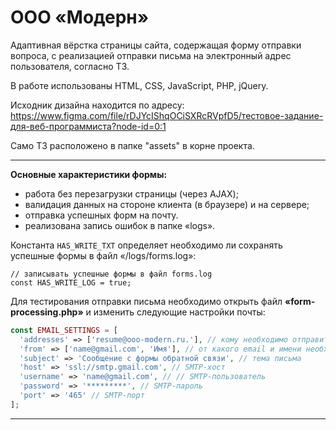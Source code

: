 # ООО «Модерн»

Адаптивная вёрстка страницы сайта, содержащая форму отправки вопроса, с реализацией отправки письма на электронный адрес пользователя, согласно ТЗ.

В работе использованы HTML, CSS, JavaScript, PHP, jQuery.

Исходник дизайна находится по адресу: https://www.figma.com/file/rDJYcIShqOCiSXRcRVpfD5/тестовое-задание-для-веб-программиста?node-id=0:1

Само ТЗ расположено в папке "assets" в корне проекта.

---

**Основные характеристики формы:**

- работа без перезагрузки страницы (через AJAX);
- валидация данных на стороне клиента (в браузере) и на сервере;
- отправка успешных форм на почту.
- реализована запись ошибок в папке «logs».
 
 Константа `HAS_WRITE_TXT` определяет необходимо ли сохранять успешные формы в файл «/logs/forms.log»:
```
// записывать успешные формы в файл forms.log
const HAS_WRITE_LOG = true;
```

Для тестирования отправки письма необходимо открыть файл **«form-processing.php»** и изменить следующие настройки почты:

```php
const EMAIL_SETTINGS = [
  'addresses' => ['resume@ooo-modern.ru.'], // кому необходимо отправить письмо
  'from' => ['name@gmail.com', 'Имя'], // от какого email и имени необходимо отправить письмо
  'subject' => 'Сообщение с формы обратной связи', // тема письма
  'host' => 'ssl://smtp.gmail.com', // SMTP-хост
  'username' => 'name@gmail.com', // // SMTP-пользователь
  'password' => '*********', // SMTP-пароль
  'port' => '465' // SMTP-порт
];
```

---


